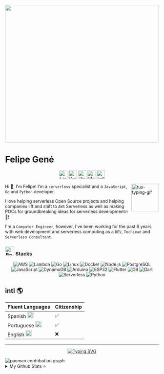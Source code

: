 <img width="100%" height="450px" src="/bg1.jpeg" style="object-position:center 50%">

# Felipe Gené

<!-- Contact Badges -->
<p align="center">
  <!-- LinkedIn Badge -->
  <a href="https://www.linkedin.com/in/felipe-gené-de-faria-563078186" style="text-decoration: none;">
    <img alt="LinkedIn" title="Connect with me on LinkedIn" 
         src="https://custom-icon-badges.demolab.com/badge/-LinkedIn-282A36?style=for-the-badge&logo=linkedin&logoColor=white&labelColor=634781" 
         style="height: 27px;" /></a>

  <!-- Gmail Badge -->
  <a href="mailto:felipegenef@gmail.com" style="text-decoration: none;">
    <img alt="Gmail" title="Send me an email" 
         src="https://custom-icon-badges.demolab.com/badge/-Gmail-282A36?style=for-the-badge&logo=gmail&logoColor=white&labelColor=634781" 
         style="height: 27px;" /></a>

  <!-- GitHub Repositories Badge -->
  <a href="https://github.com/felipegenef?tab=repositories" style="text-decoration: none;">
    <img alt="Repositories" title="See my repositories on GitHub" 
         src="https://custom-icon-badges.demolab.com/badge/-Repositories-282A36?style=for-the-badge&logo=repo&logoColor=white&labelColor=634781" 
         style="height: 27px;" /></a>

 <!-- Starred Repositories Badge -->
  <a href="https://github.com/felipegenef?tab=stars" style="text-decoration: none;">
    <img alt="Starred Repositories" title="Repositories I've Starred" 
         src="https://custom-icon-badges.demolab.com/badge/-Starred%20Repos-282A36?style=for-the-badge&logo=star&logoColor=white&labelColor=634781" 
         style="height: 27px;" /></a>
         
  <!-- GitHub Followers Badge -->
<a href="https://github.com/felipegenef?tab=followers" style="text-decoration: none;">
  <img alt="Followers" title="My Followers on GitHub" 
       src="https://img.shields.io/github/followers/felipegenef?style=for-the-badge&color=634781&labelColor=282A36&logo=github&logoColor=white&cacheSeconds=1" 
       style="height: 27px;" /></a>
</p>

<!-- GitHub Logo -->

<img align="right" alt="tux-typing-gif" src="https://external-content.duckduckgo.com/iu/?u=https%3A%2F%2Fmedia.tenor.com%2FdHk-LfzHrtwAAAAj%2Flinux-computer.gif&f=1&nofb=1&ipt=7c3ad5bd59f54e8a996347ae2cf673f43853d1d1e827c1ddbe9f08041c20c378" width="90px" />


Hi 👋, I'm Felipe! I'm a `serverless` specialist and a `JavaScript`, `Go` and `Python` developer.

I love helping serverless Open Source projects and helping companies lift and shift to `AWS` Serverless as well as making POCs for groundbreaking ideas for serverless development🔥🚀!

I'm a `Computer Engineer`, however, I've been working for the past 6 years with web development and serverless computing as a `DEV`, `TechLead` and `Serverless Consultant`.


<h3><img src="https://raw.githubusercontent.com/Tarikul-Islam-Anik/Telegram-Animated-Emojis/main/Objects/Books.webp" alt="Books" width="30" height="30" /> Stacks </h3>

<div align="center">
  <img alt="AWS" src="https://img.shields.io/badge/AWS-232F3E?style=for-the-badge&logo=amazonaws&logoColor=white" />
  <img alt="Lambda" src="https://img.shields.io/badge/AWS_Lambda-FF9900?style=for-the-badge&logo=awslambda&logoColor=white" />



  <img alt="Go" src="https://img.shields.io/badge/Go-00ADD8?style=for-the-badge&logo=go&logoColor=white" />
  <img alt="Linux" src="https://img.shields.io/badge/Linux-FCC624?style=for-the-badge&logo=linux&logoColor=black" />
  <img alt="Docker" src="https://img.shields.io/badge/Docker-2496ED?style=for-the-badge&logo=docker&logoColor=white" />
  <img alt="Node.js" src="https://img.shields.io/badge/Node.js-339933?style=for-the-badge&logo=nodedotjs&logoColor=white" />
  <img alt="PostgreSQL" src="https://img.shields.io/badge/PostgreSQL-336791?style=for-the-badge&logo=postgresql&logoColor=white" />
  <img alt="JavaScript" src="https://img.shields.io/badge/JavaScript-F7DF1E?style=for-the-badge&logo=javascript&logoColor=black" />
  <img alt="DynamoDB" src="https://img.shields.io/badge/DynamoDB-4053D6?style=for-the-badge&logo=amazondynamodb&logoColor=white" />
  <img alt="Arduino" src="https://img.shields.io/badge/Arduino-00979D?style=for-the-badge&logo=arduino&logoColor=white" />
  <img alt="ESP32" src="https://img.shields.io/badge/ESP32-2C3E50?style=for-the-badge&logo=espressif&logoColor=white" />
  <img alt="Flutter" src="https://img.shields.io/badge/Flutter-02569B?style=for-the-badge&logo=flutter&logoColor=white" />
  <img alt="Git" src="https://img.shields.io/badge/Git-F05032?style=for-the-badge&logo=git&logoColor=white" />
  <img alt="Dart" src="https://img.shields.io/badge/Dart-0175C2?style=for-the-badge&logo=dart&logoColor=white" />
  <img alt="Serverless" src="https://img.shields.io/badge/Serverless-999999?style=for-the-badge&logo=serverless&logoColor=white" />
  <img alt="Python" src="https://img.shields.io/badge/Python-3776AB?style=for-the-badge&logo=python&logoColor=white" />
</div>


## intl 🌎
| Fluent Languages | Citizenship |
| ----------------- | ----------- |
| Spanish <img alt="Spanish Flag" width="20px" height="20px" src="https://upload.wikimedia.org/wikipedia/commons/8/89/Bandera_de_Espa%C3%B1a.svg"/>  | ✅ |
| Portuguese <img alt="Brazilian Flag" width="20px" height="20px" src="https://upload.wikimedia.org/wikipedia/en/0/05/Flag_of_Brazil.svg"/> | ✅ | 
| English <img alt="American Flag" width="20px" height="20px" src="https://upload.wikimedia.org/wikipedia/commons/thumb/7/71/Flag_of_the_United_States_%28Web_Colors%29.svg/500px-Flag_of_the_United_States_%28Web_Colors%29.svg.png"/>  |   ❌          |
---

<p align="center">
  <a href="https://git.io/typing-svg">
    <img 
      src="https://readme-typing-svg.demolab.com?font=Fira+Code&pause=1000&color=F1F2ED&width=500&center=true&vCenter=true&size=17&lines=Open+Source+Contributor;Serverless+Lifestyle;" 
      alt="Typing SVG" 
    />
  </a>
</p>
<picture>
  <source media="(prefers-color-scheme: dark)" srcset="https://raw.githubusercontent.com/Francine02/Francine02/output/pacman-contribution-graph-dark.svg">
  <source media="(prefers-color-scheme: light)" srcset="https://raw.githubusercontent.com/Francine02/Francine02/output/pacman-contribution-graph.svg">
  <img alt="pacman contribution graph" src="https://raw.githubusercontent.com/Francine02/Francine02/output/pacman-contribution-graph.svg">
</picture>
<details>
  <summary>My Github Stats ⭐</summary>
  <br>
<div align="center" style="display: flex; flex-wrap: wrap; justify-content: center;">
  <!-- GitHub Stats Cards -->
  <img height="140em" src="https://github-readme-stats-git-master-felipegenefs-projects.vercel.app/api/top-langs/?username=felipegenef&layout=compact&theme=github_dark&count_private=true" />
  <img height="140em" src="https://github-readme-stats-git-master-felipegenefs-projects.vercel.app/api?username=felipegenef&show_icons=true&theme=github_dark&count_private=true&hide=issues">
</div>
  
</details>
